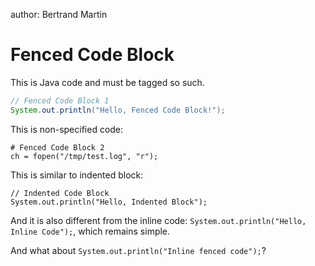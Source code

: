 author: Bertrand Martin

# Fenced Code Block

This is Java code and must be tagged so such.

```java
// Fenced Code Block 1
System.out.println("Hello, Fenced Code Block!");
```

This is non-specified code:

```
# Fenced Code Block 2
ch = fopen("/tmp/test.log", "r");
```

This is similar to indented block:

    // Indented Code Block
    System.out.println("Hello, Indented Block");

And it is also different from the inline code: `System.out.println("Hello, Inline Code");`, which remains simple.

And what about ```System.out.println("Inline fenced code");```?